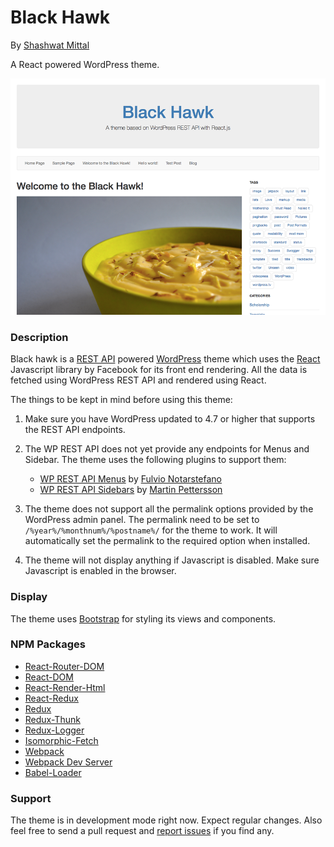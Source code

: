 # Black Hawk
By [Shashwat Mittal](https://www.shashwatmittal.com)

A React powered WordPress theme.

![screenshot](screenshot.png)

### Description

Black hawk is a [REST API](https://developer.wordpress.org/rest-api/) powered [WordPress](https://wordpress.org/) theme which uses the [React](https://facebook.github.io/react/) Javascript library by Facebook for its front end rendering. All the data is fetched using WordPress REST API and rendered using React.


The things to be kept in mind before using this theme:

1. Make sure you have WordPress updated to 4.7 or higher that supports the REST API endpoints.
2. The WP REST API does not yet provide any endpoints for Menus and Sidebar. The theme uses the following plugins to support them:
    - [WP REST API Menus](https://wordpress.org/plugins/wp-api-menus/) by [Fulvio Notarstefano](https://github.com/unfulvio)
    - [WP REST API Sidebars](https://wordpress.org/plugins/wp-rest-api-sidebars/) by [Martin Pettersson](https://github.com/martin-pettersson)

3. The theme does not support all the permalink options provided by the WordPress admin panel. The permalink need to be set to `/%year%/%monthnum%/%postname%/` for the theme to work. It will automatically set the permalink to the required option when installed.
4. The theme will not display anything if Javascript is disabled. Make sure Javascript is enabled in the browser.

### Display

The theme uses [Bootstrap](http://getbootstrap.com/) for styling its views and components.

### NPM Packages

- [React-Router-DOM](https://www.npmjs.com/package/react-router-dom)
- [React-DOM](https://www.npmjs.com/package/react-dom)
- [React-Render-Html](https://www.npmjs.com/package/react-render-html)
- [React-Redux](https://www.npmjs.com/package/react-redux)
- [Redux](https://www.npmjs.com/package/redux)
- [Redux-Thunk](https://www.npmjs.com/package/redux-thunk)
- [Redux-Logger](https://www.npmjs.com/package/redux-logger)
- [Isomorphic-Fetch](https://www.npmjs.com/package/isomorphic-fetch)
- [Webpack](https://www.npmjs.com/package/webpack)
- [Webpack Dev Server](https://www.npmjs.com/package/webpack-dev-server)
- [Babel-Loader](https://www.npmjs.com/package/babel-loader)

### Support

The theme is in development mode right now. Expect regular changes. Also feel free to send a pull request and [report issues](https://github.com/ShashwatMittal/react-wordpress-theme/issues) if you find any.
